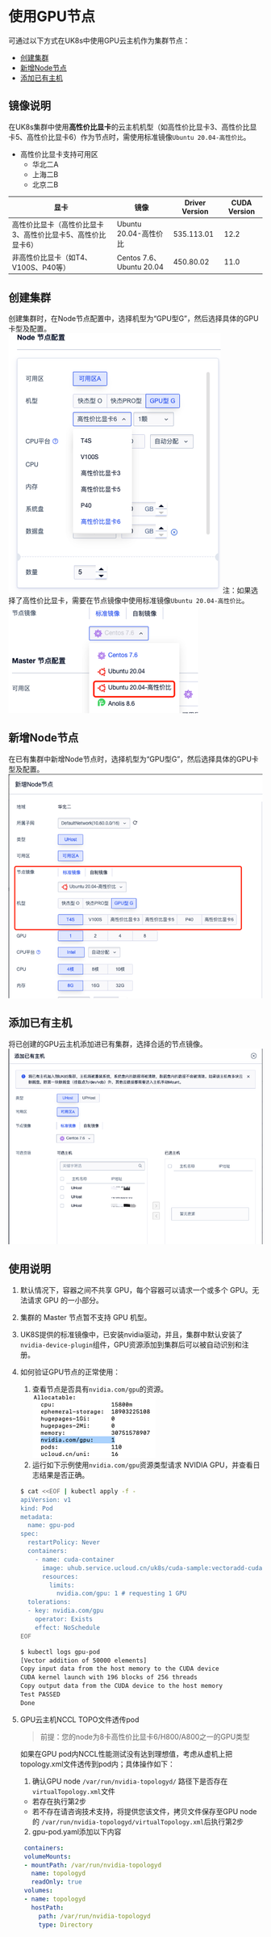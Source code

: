 # 使用GPU节点

可通过以下方式在UK8s中使用GPU云主机作为集群节点：
- [创建集群](#创建集群)
- [新增Node节点](#新增Node节点)
- [添加已有主机](#添加已有主机)

## 镜像说明
在UK8s集群中使用**高性价比显卡**的云主机机型（如高性价比显卡3、高性价比显卡5、高性价比显卡6）作为节点时，需使用标准镜像`Ubuntu 20.04-高性价比`。
- 高性价比显卡支持可用区
  - 华北二A
  - 上海二B
  - 北京二B

| 显卡                              | 镜像                      | Driver Version | CUDA Version |
| ------------------------------- | ----------------------- | -------------- | ------------ |
| 高性价比显卡（高性价比显卡3、高性价比显卡5、高性价比显卡6） | Ubuntu 20.04-高性价比       | 535.113.01     | 12.2         |
| 非高性价比显卡（如T4、V100S、P40等）         | Centos 7.6、Ubuntu 20.04 | 450.80.02      |      11.0         |

## 创建集群
创建集群时，在Node节点配置中，选择机型为“GPU型G”，然后选择具体的GPU卡型及配置。
  ![](/images/gpu/image.png)
注：如果选择了高性价比显卡，需要在节点镜像中使用标准镜像`Ubuntu 20.04-高性价比`。
  ![](/images/gpu/image-0.png)
## 新增Node节点
在已有集群中新增Node节点时，选择机型为“GPU型G”，然后选择具体的GPU卡型及配置。
![](/images/gpu/image-1.png)
## 添加已有主机
将已创建的GPU云主机添加进已有集群，选择合适的节点镜像。
![](/images/gpu/image-2.png)

## 使用说明
1. 默认情况下，容器之间不共享 GPU，每个容器可以请求一个或多个 GPU。无法请求 GPU 的一小部分。
2. 集群的 Master 节点暂不支持 GPU 机型。
3. UK8S提供的标准镜像中，已安装nvidia驱动，并且，集群中默认安装了`nvidia-device-plugin`组件，GPU资源添加到集群后可以被自动识别和注册。
4. 如何验证GPU节点的正常使用：
    1. 查看节点是否具有`nvidia.com/gpu`的资源。
![](/images/gpu/image-3.png)
    2. 运行如下示例使用`nvidia.com/gpu`资源类型请求 NVIDIA GPU，并查看日志结果是否正确。
    ```bash
    $ cat <<EOF | kubectl apply -f -
    apiVersion: v1
    kind: Pod
    metadata:
      name: gpu-pod
    spec:
      restartPolicy: Never
      containers:
        - name: cuda-container
          image: uhub.service.ucloud.cn/uk8s/cuda-sample:vectoradd-cuda10.2
          resources:
            limits:
              nvidia.com/gpu: 1 # requesting 1 GPU
      tolerations:
      - key: nvidia.com/gpu
        operator: Exists
        effect: NoSchedule
    EOF
    ```
    ```bash
    $ kubectl logs gpu-pod
    [Vector addition of 50000 elements]
    Copy input data from the host memory to the CUDA device
    CUDA kernel launch with 196 blocks of 256 threads
    Copy output data from the CUDA device to the host memory
    Test PASSED
    Done
    ```
5. GPU云主机NCCL TOPO文件透传pod
   > 前提：您的node为8卡高性价比显卡6/H800/A800之一的GPU类型
   
   如果在GPU pod内NCCL性能测试没有达到理想值，考虑从虚机上把topology.xml文件透传到pod内；具体操作如下：   
   1. 确认GPU node `/var/run/nvidia-topologyd/` 路径下是否存在 `virtualTopology.xml`文件
     - 若存在执行第2步
     - 若不存在请咨询技术支持，将提供您该文件，拷贝文件保存至GPU node的 `/var/run/nvidia-topologyd/virtualTopology.xml`后执行第2步
   2. gpu-pod.yaml添加以下内容
   
   ```yaml
    containers:
    volumeMounts:
    - mountPath: /var/run/nvidia-topologyd
      name: topologyd
      readOnly: true
    volumes:
    - name: topologyd
      hostPath:
        path: /var/run/nvidia-topologyd
        type: Directory
    ```

